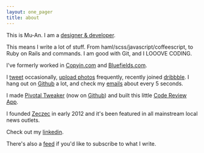 ```yaml
---
layout: one_pager
title: about
---
```


This is Mu-An. I am a <u>designer & developer</u>.

This means I write a lot of stuff. From haml/scss/javascript/coffeescript, to Ruby on Rails and commands. I am good with Git, and I LOOOVE CODING. 

I've formerly worked in <a href='http://copyin.com' id='copyin-about' target='_blank'>Copyin.com</a> and <a href='http://bluefields.com' id='hownice' target='_blank' data-title="Summer 2012 in Mountain View in 500 Startups">Bluefields.com</a>.

I <a href='http://twitter.com/muanchiou' id='twitter' target='_blank'>tweet</a> occasionally, <a href='http://instagram.com/muanchiou' id='instagram' target='_blank'>upload photos</a> frequently, recently joined <a href='http://dribbble.com/muanchiou' id='dribbble' target='_blank'>dribbble</a>. I hang out on <a href='http://github.com/muan' id='github' target='_blank'>Github</a> a lot, and check my <a href='mailto:me@muanchiou.com' id='email-icon' target='_blank'>emails</a> about every 5 seconds. 

I made <a href='https://chrome.google.com/webstore/detail/pivotal-tweaker/aodalckpkgijlndlnlhblojedfboaglg' id='tweaker' target='_blank'>Pivotal Tweaker</a> (now on <a href="https://github.com/copyin/pivotal-tweaker" id="pt-github" target="_blank">Github</a>) and built this little <a href="http://review.hownice.co" target="_blank" id="CodeReview">Code Review App</a>.

I founded <a data-title="A crowdfunding site based in Taiwan." href='http://zeczec.com' id='zeczec' target='_blank'>Zeczec</a> in early 2012 and it's been featured in all mainstream local news outlets.

Check out my <a href='http://uk.linkedin.com/in/muanchiou/' id='linkedin' target='_blank'>linkedin</a>.

There's also a <a href='/feed.xml' id='subscribe' target='_blank'>feed</a> if you'd like to subscribe to what I write.
